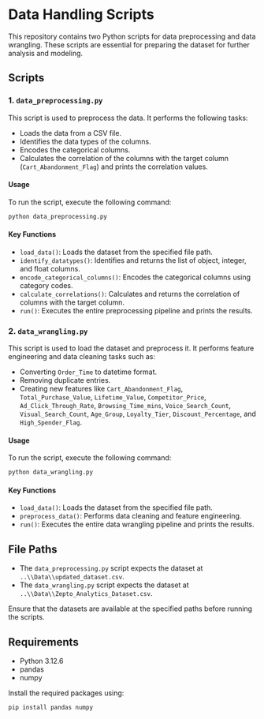 # Data Handling Scripts

This repository contains two Python scripts for data preprocessing and data wrangling. These scripts are essential for preparing the dataset for further analysis and modeling.

## Scripts

### 1. `data_preprocessing.py`

This script is used to preprocess the data. It performs the following tasks:
- Loads the data from a CSV file.
- Identifies the data types of the columns.
- Encodes the categorical columns.
- Calculates the correlation of the columns with the target column (`Cart_Abandonment_Flag`) and prints the correlation values.

#### Usage
To run the script, execute the following command:
```bash
python data_preprocessing.py
```

#### Key Functions
- `load_data()`: Loads the dataset from the specified file path.
- `identify_datatypes()`: Identifies and returns the list of object, integer, and float columns.
- `encode_categorical_columns()`: Encodes the categorical columns using category codes.
- `calculate_correlations()`: Calculates and returns the correlation of columns with the target column.
- `run()`: Executes the entire preprocessing pipeline and prints the results.

### 2. `data_wrangling.py`

This script is used to load the dataset and preprocess it. It performs feature engineering and data cleaning tasks such as:
- Converting `Order_Time` to datetime format.
- Removing duplicate entries.
- Creating new features like `Cart_Abandonment_Flag`, `Total_Purchase_Value`, `Lifetime_Value`, `Competitor_Price`, `Ad_Click_Through_Rate`, `Browsing_Time_mins`, `Voice_Search_Count`, `Visual_Search_Count`, `Age_Group`, `Loyalty_Tier`, `Discount_Percentage`, and `High_Spender_Flag`.

#### Usage
To run the script, execute the following command:
```bash
python data_wrangling.py
```

#### Key Functions
- `load_data()`: Loads the dataset from the specified file path.
- `preprocess_data()`: Performs data cleaning and feature engineering.
- `run()`: Executes the entire data wrangling pipeline and prints the results.

## File Paths
- The `data_preprocessing.py` script expects the dataset at `..\\Data\\updated_dataset.csv`.
- The `data_wrangling.py` script expects the dataset at `..\\Data\\Zepto_Analytics_Dataset.csv`.

Ensure that the datasets are available at the specified paths before running the scripts.

## Requirements
- Python 3.12.6
- pandas
- numpy

Install the required packages using:
```bash
pip install pandas numpy
```